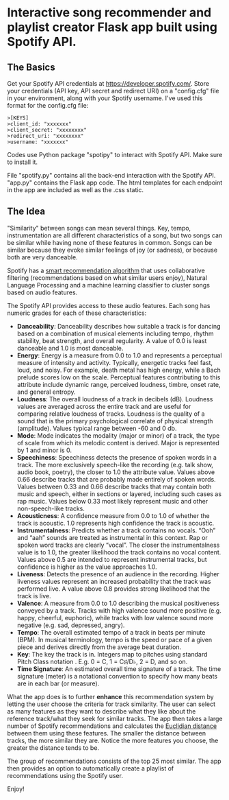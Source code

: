 # Interactive song recommender and playlist creator Flask app built using Spotify API.

## The Basics

Get your Spotify API credentials at https://developer.spotify.com/.
Store your credentials (API key, API secret and redirect URI) on a "config.cfg" file in your environment, along with your Spotify username. 
I've used this format for the config.cfg file:

    >[KEYS]
    >client_id: "xxxxxxx"
    >client_secret: "xxxxxxxx"
    >redirect_uri: "xxxxxxxx"
    >username: "xxxxxxx"

Codes use Python package "spotipy" to interact with Spotify API. Make sure to install it.

File "spotify.py" contains all the back-end interaction with the Spotify API. "app.py" contains the Flask app code. The html templates for each endpoint in the app are included as well as the .css static. 

## The Idea

"Similarity" between songs can mean several things. Key, tempo, instrumentation are all different characteristics of a song, but two songs can be similar while having none of these features in common. Songs can be similar because they evoke similar feelings of joy (or sadness), or because both are very danceable. 

Spotify has a [smart recommendation algorithm](https://www.linkedin.com/pulse/how-spotify-recommender-system-works-daniel-roy-cfa/?trk=read_related_article-card_title) that uses collaborative filtering (recommendations based on what similar users enjoy), Natural Language Processing and a machine learning classifier to cluster songs based on audio features. 

The Spotify API provides access to these audio features. Each song has numeric grades for each of these characteristics:
    
* **Danceability**: Danceability describes how suitable a track is for dancing based on a combination of musical elements including tempo, rhythm stability, beat strength, and overall regularity. A value of 0.0 is least danceable and 1.0 is most danceable.
* **Energy**: Energy is a measure from 0.0 to 1.0 and represents a perceptual measure of intensity and activity. Typically, energetic tracks feel fast, loud, and noisy. For example, death metal has high energy, while a Bach prelude scores low on the scale. Perceptual features contributing to this attribute include dynamic range, perceived loudness, timbre, onset rate, and general entropy.
* **Loudness**: The overall loudness of a track in decibels (dB). Loudness values are averaged across the entire track and are useful for comparing relative loudness of tracks. Loudness is the quality of a sound that is the primary psychological correlate of physical strength (amplitude). Values typical range between -60 and 0 db.
* **Mode**: Mode indicates the modality (major or minor) of a track, the type of scale from which its melodic content is derived. Major is represented by 1 and minor is 0.
* **Speechiness**: Speechiness detects the presence of spoken words in a track. The more exclusively speech-like the recording (e.g. talk show, audio book, poetry), the closer to 1.0 the attribute value. Values above 0.66 describe tracks that are probably made entirely of spoken words. Values between 0.33 and 0.66 describe tracks that may contain both music and speech, either in sections or layered, including such cases as rap music. Values below 0.33 most likely represent music and other non-speech-like tracks.
* **Acousticness**: A confidence measure from 0.0 to 1.0 of whether the track is acoustic. 1.0 represents high confidence the track is acoustic.
* **Instrumentalness**: Predicts whether a track contains no vocals. “Ooh” and “aah” sounds are treated as instrumental in this context. Rap or spoken word tracks are clearly “vocal”. The closer the instrumentalness value is to 1.0, the greater likelihood the track contains no vocal content. Values above 0.5 are intended to represent instrumental tracks, but confidence is higher as the value approaches 1.0.
* **Liveness**: Detects the presence of an audience in the recording. Higher liveness values represent an increased probability that the track was performed live. A value above 0.8 provides strong likelihood that the track is live.
* **Valence**: A measure from 0.0 to 1.0 describing the musical positiveness conveyed by a track. Tracks with high valence sound more positive (e.g. happy, cheerful, euphoric), while tracks with low valence sound more negative (e.g. sad, depressed, angry).
* **Tempo**: The overall estimated tempo of a track in beats per minute (BPM). In musical terminology, tempo is the speed or pace of a given piece and derives directly from the average beat duration.
* **Key**: The key the track is in. Integers map to pitches using standard Pitch Class notation . E.g. 0 = C, 1 = C♯/D♭, 2 = D, and so on.
* **Time Signature**: An estimated overall time signature of a track. The time signature (meter) is a notational convention to specify how many beats are in each bar (or measure).

What the app does is to further **enhance** this recommendation system by letting the user choose the criteria for track similarity. The user can select as many features as they want to describe what they like about the reference track/what they seek for similar tracks. The app then takes a large number of Spotify recommendations and calculates the [Euclidian distance](https://en.wikipedia.org/wiki/Euclidean_distance) between them using these features. The smaller the distance between tracks, the more similar they are. Notice the more features you choose, the greater the distance tends to be. 

The group of recommendations consists of the top 25 most similar. The app then provides an option to automatically create a playlist of recommendations using the Spotify user. 

Enjoy!